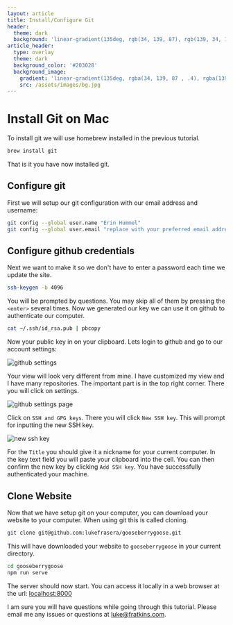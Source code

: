 ```yaml
---
layout: article
title: Install/Configure Git
header:
  theme: dark
  background: 'linear-gradient(135deg, rgb(34, 139, 87), rgb(139, 34, 139))'
article_header:
  type: overlay
  theme: dark
  background_color: '#203028'
  background_image:
    gradient: 'linear-gradient(135deg, rgba(34, 139, 87 , .4), rgba(139, 34, 139, .4))'
    src: /assets/images/bg.jpg
---
```


# Install Git on Mac

To install git we will use homebrew installed in the previous tutorial.

```bash
brew install git
```

That is it you have now installed git.

## Configure git

First we will setup our git configuration with our email address and username:

```bash
git config --global user.name "Erin Hummel"
git config --global user.email "replace with your preferred email address"
```

## Configure github credentials

Next we want to make it so we don't have to enter a password each time we update the site.

```bash
ssh-keygen -b 4096
```

You will be prompted by questions. You may skip all of them by pressing the `<enter>` several times. Now we generated our key we can use it on github to authenticate our computer.

```bash
cat ~/.ssh/id_rsa.pub | pbcopy
```

Now your public key in on your clipboard. Lets login to github and go to our account settings:

![github settings]({{site.url}}/assets/images/guthub-settings.png)

Your view will look very different from mine. I have customized my view and I have many repositories. The important part is in the top right corner. There you will click on settings.

![github settings page]({{site.url}}/assets/images/github-settings-page.png)

Click on `SSH and GPG keys`. There you will click `New SSH key`. This will prompt for inputting the new SSH key.

![new ssh key]({{site.url}}/assets/images/github-new-ssh-key.png)

For the `Title` you should give it a nickname for your current computer. In the key text field you will paste your clipboard into the cell. You can then confirm the new key by clicking `Add SSH key`. You have successfully authenticated your machine.


## Clone Website

Now that we have setup git on your computer, you can download your website to your computer. When using git this is called cloning.

```bash
git clone git@github.com:lukefrasera/gooseberrygoose.git
```

This will have downloaded your website to `gooseberrygoose` in your current directory.

```bash
cd gooseberrygoose
npm run serve
```

The server should now start. You can access it locally in a web browser at the url: [localhost:8000](localhost:8000)


I am sure you will have questions while going through this tutorial. Please email me any issues or questions at luke@fratkins.com.